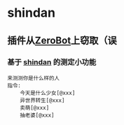 # shindan  
## 插件从[ZeroBot](https://github.com/FloatTech/ZeroBot-Plugin)上窃取（误  
### 基于 [shindan](https://shindanmaker.com) 的测定小功能

    来测测你是什么样的人
    指令:
        今天是什么少女[@xxx]
        异世界转生[@xxx]
        卖萌[@xxx]
        抽老婆[@xxx]
